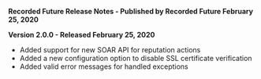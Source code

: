 **Recorded Future Release Notes - Published by Recorded Future February 25, 2020**

**Version 2.0.0 - Released February 25, 2020**

- Added support for new SOAR API for reputation actions
- Added a new configuration option to disable SSL certificate verification
- Added valid error messages for handled exceptions
